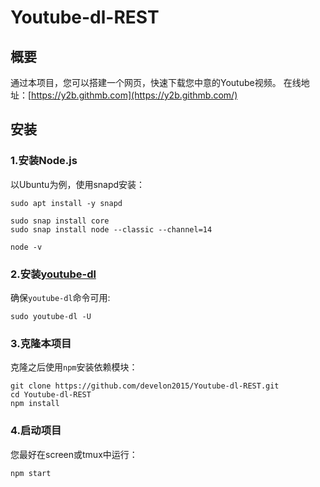 # Youtube-dl-REST

## 概要

通过本项目，您可以搭建一个网页，快速下载您中意的Youtube视频。
在线地址：[https://y2b.githmb.com](https://y2b.githmb.com/)

## 安装

### 1.安装Node.js

以Ubuntu为例，使用snapd安装：
```
sudo apt install -y snapd

sudo snap install core
sudo snap install node --classic --channel=14

node -v
```

### 2.安装[youtube-dl](https://github.com/ytdl-org/youtube-dl)

确保`youtube-dl`命令可用:
```
sudo youtube-dl -U
```

### 3.克隆本项目

克隆之后使用`npm`安装依赖模块：
```
git clone https://github.com/develon2015/Youtube-dl-REST.git
cd Youtube-dl-REST
npm install
```

### 4.启动项目

您最好在screen或tmux中运行：
```
npm start
```


